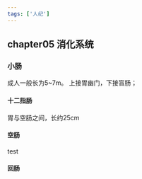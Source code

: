 ```yaml
---
tags: ['人纪']
---
```


## chapter05  消化系统

### 小肠
成人一般长为5~7m。
上接胃幽门，下接盲肠；

#### 十二指肠
胃与空肠之间，长约25cm

#### 空肠
test
#### 回肠























